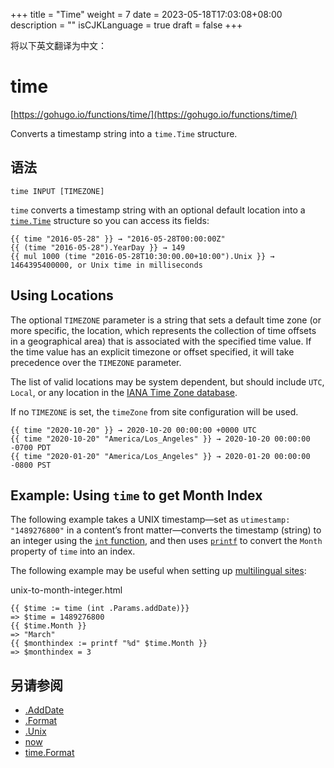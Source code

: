 +++
title = "Time"
weight = 7
date = 2023-05-18T17:03:08+08:00
description = ""
isCJKLanguage = true
draft = false
+++

将以下英文翻译为中文：
# time

[https://gohugo.io/functions/time/](https://gohugo.io/functions/time/)

Converts a timestamp string into a `time.Time` structure.

## 语法

```
time INPUT [TIMEZONE]
```

`time` converts a timestamp string with an optional default location into a [`time.Time`](https://godoc.org/time#Time) structure so you can access its fields:

```go-html-template
{{ time "2016-05-28" }} → "2016-05-28T00:00:00Z"
{{ (time "2016-05-28").YearDay }} → 149
{{ mul 1000 (time "2016-05-28T10:30:00.00+10:00").Unix }} → 1464395400000, or Unix time in milliseconds
```

## Using Locations 

The optional `TIMEZONE` parameter is a string that sets a default time zone (or more specific, the location, which represents the collection of time offsets in a geographical area) that is associated with the specified time value. If the time value has an explicit timezone or offset specified, it will take precedence over the `TIMEZONE` parameter.

The list of valid locations may be system dependent, but should include `UTC`, `Local`, or any location in the [IANA Time Zone database](https://en.wikipedia.org/wiki/List_of_tz_database_time_zones).

If no `TIMEZONE` is set, the `timeZone` from site configuration will be used.

```go-html-template
{{ time "2020-10-20" }} → 2020-10-20 00:00:00 +0000 UTC
{{ time "2020-10-20" "America/Los_Angeles" }} → 2020-10-20 00:00:00 -0700 PDT
{{ time "2020-01-20" "America/Los_Angeles" }} → 2020-01-20 00:00:00 -0800 PST
```

## Example: Using `time` to get Month Index 

The following example takes a UNIX timestamp—set as `utimestamp: "1489276800"` in a content’s front matter—converts the timestamp (string) to an integer using the [`int` function](https://gohugo.io/functions/int/), and then uses [`printf`](https://gohugo.io/functions/printf/) to convert the `Month` property of `time` into an index.

The following example may be useful when setting up [multilingual sites](https://gohugo.io/content-management/multilingual/):

unix-to-month-integer.html



```go-html-template
{{ $time := time (int .Params.addDate)}}
=> $time = 1489276800
{{ $time.Month }}
=> "March"
{{ $monthindex := printf "%d" $time.Month }}
=> $monthindex = 3
```

## 另请参阅

- [.AddDate](https://gohugo.io/functions/adddate/)
- [.Format](https://gohugo.io/functions/format/)
- [.Unix](https://gohugo.io/functions/unix/)
- [now](https://gohugo.io/functions/now/)
- [time.Format](https://gohugo.io/functions/dateformat/)
